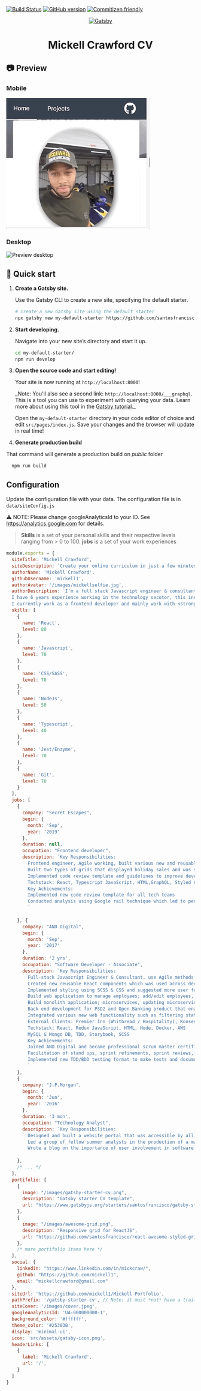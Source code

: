 [![Build Status](https://travis-ci.org/santosfrancisco/gatsby-starter-cv.svg?branch=master)](https://travis-ci.org/santosfrancisco/gatsby-starter-cv)
[![GitHub version](https://badge.fury.io/gh/santosfrancisco%2Fgatsby-starter-cv.svg)](https://badge.fury.io/gh/santosfrancisco%2Fgatsby-starter-cv)
[![Commitizen friendly](https://img.shields.io/badge/commitizen-friendly-brightgreen.svg)](http://commitizen.github.io/cz-cli/)

<p align="center">
  <a href="https://www.gatsbyjs.org">
    <img alt="Gatsby" src="https://www.gatsbyjs.org/monogram.svg" width="60" />
  </a>
</p>
<h1 align="center">
  Mickell Crawford CV
</h1>



## 📷 Preview

### Mobile

![Preview mobile](static/images/protfolio-mobile.gif)

### Desktop

![Preview desktop](static/images/portfolio-home.gif)

## 🚀 Quick start

1.  **Create a Gatsby site.**

    Use the Gatsby CLI to create a new site, specifying the default starter.

    ```sh
    # create a new Gatsby site using the default starter
    npx gatsby new my-default-starter https://github.com/santosfrancisco/gatsby-starter-cv
    ```

1.  **Start developing.**

    Navigate into your new site’s directory and start it up.

    ```sh
    cd my-default-starter/
    npm run develop
    ```

1.  **Open the source code and start editing!**

    Your site is now running at `http://localhost:8000`!

    \_Note: You'll also see a second link: `http://localhost:8000/___graphql`. This is a tool you can use to experiment with querying your data. Learn more about using this tool in the [Gatsby tutorial](https://www.gatsbyjs.org/tutorial/part-five/#introducing-graphiql).\_

    Open the `my-default-starter` directory in your code editor of choice and edit `src/pages/index.js`. Save your changes and the browser will update in real time!

1. **Generate production build**

  That command will generate a production build on _public_ folder
  ```sh
    npm run build
  ```

## Configuration

Update the configuration file with your data. The configuration file is in ```data/siteConfig.js```

:warning: NOTE: Please change googleAnalyticsId to your ID.  See https://analytics.google.com for details.

> **Skills** is a set of your personal skills and their respective levels ranging from > 0 to 100.
> **jobs** is a set of your work experiences

```js
module.exports = {
  siteTitle: 'Mickell Crawford',
  siteDescription: `Create your online curriculum in just a few minutes with this starter`,
  authorName: 'Mickell Crawford',
  githubUsername: 'mickell1',
  authorAvatar: '/images/mickellselfie.jpg',
  authorDescription: `I'm a full stack Javascript engineer & consultant. I use Agile methods to help build digital products, teams and systems.<br />
  I have 6 years experience working in the technology secotor, this includes: software development, consultancy, finance, hospitality field engineer and tech support. Also Professional Scrum master certifield(PSM1) <br />
  I currently work as a frontend developer and mainly work with <strong>React, Javascript, CSS/SASS,     Typescript  & Jest.</strong>`,
  skills: [
    {
      name: 'React',
      level: 80
    },
    {
      name: 'Javascript',
      level: 70
    },
    {
      name: 'CSS/SASS',
      level: 70
    },
    {
      name: 'NodeJs',
      level: 50
    },
    {
      name: 'Typescript',
      level: 40
    },
    {
      name: 'Jest/Enzyme',
      level: 70
    },
    {
      name: 'Git',
      level: 70
    }
  ],
  jobs: [
    {
      company: "Secret Escapes",
      begin: {
        month: 'Sep',
        year: '2019'
      },
      duration: null,
      occupation: "Frontend developer",
      description: `Key Responsibilities:
        Frontend engineer, Agile working, built various new and reusable components in component library,
        Built two types of grids that displayed holiday sales and was shown on the homepage
        Implemented code review template and guidelines to improve development process
        Techstack: React, Typescript JavaScript, HTML,GraphQL, Styled Components, TDD, Storybook, SCSS
        Key Achievements:
        Implemented new code review template for all tech teams
        Conducted analysis using Google rail technique which led to performance improvements on the website
        `
  
    }, {
      company: "AND Digital",
      begin: {
        month: 'Sep',
        year: '2017'
      },
      duration: '2 yrs',
      occupation: "Software Developer - Associate",
      description: `Key Responsibilities:
        Full-stack Javascript Engineer & Consultant, use Agile methods to help build digital products, teams and systems
        Created new reusable React components which was used across development team
        Implemented styling using SCSS & CSS and suggested more user friendly features
        Build web application to manage employees; add/edit employees, search functionality, API calls to get required data
        Build monolith application; microservices, updating microservice template & skeleton
        Back end development for PSD2 and Open Banking product that enables consent management and compliance
        Integrated various new web functionality such as filtering status, course list, creation of course form and styling
        External Clients: Premier Inn (Whitbread / Hospitality), Konsentus (Fintech / Open Banking), ANDDigital (Digital consultancy)
        Techstack: React, Redux JavaScript, HTML, Node, Docker, AWS
        MySQL & Mongo DB, TDD, Storybook, SCSS
        Key Achievements:
        Joined AND Digital and became professional scrum master certified, since achieving this certification I have been scrum master/developer for our development team
        Facilitation of stand ups, sprint refinements, sprint reviews, sprint retrospectives and sprint planning and other events
        Implemented new TDD/BDD testing format to make tests and documentation clearer
        `
    }, 
    {
      company: "J.P.Morgan",
      begin: {
        month: 'Jun',
        year: '2016'
      },
      duration: '3 mon',
      occupation: "Technology Analyst",
      description: `Key Responsibilities:
        Designed and built a website portal that was accessible by all J.P.Morgan staff, which involved organising co-design sessions and utilised Sharepoint, HTML, CSS & Javascript
        Led a group of fellow summer analysts in the production of a marketing video. Post production utilised Adobe Premier Pro & After Effects
        Wrote a blog on the importance of user involvement in software design/ development`
  
    },
    /* ... */
  ],
  portifolio: [
    {
      image: "/images/gatsby-starter-cv.png",
      description: "Gatsby starter CV template",
      url: "https://www.gatsbyjs.org/starters/santosfrancisco/gatsby-starter-cv/"
    },
    {
      image: "/images/awesome-grid.png",
      description: "Responsive grid for ReactJS",
      url: "https://github.com/santosfrancisco/react-awesome-styled-grid"
    },
    /* more portifolio items here */
  ],
  social: {
    linkedin: "https://www.linkedin.com/in/mickcraw/",
    github: "https://github.com/mickell1",
    email: "mickellcrawford@gmail.com"
  },
  siteUrl: 'https://github.com/mickell1/Mickell-Portfolio',
  pathPrefix: '/gatsby-starter-cv', // Note: it must *not* have a trailing slash.
  siteCover: '/images/cover.jpeg',
  googleAnalyticsId: 'UA-000000000-1',
  background_color: '#ffffff',
  theme_color: '#25303B',
  display: 'minimal-ui',
  icon: 'src/assets/gatsby-icon.png',
  headerLinks: [
    {
      label: 'Mickell Crawford',
      url: '/',
    }
  ]
}

```
